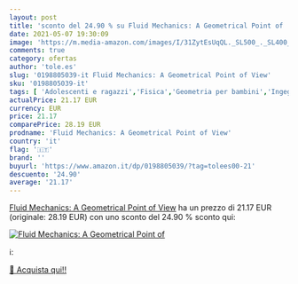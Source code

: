 ```yaml
---
layout: post
title: 'sconto del 24.90 % su Fluid Mechanics: A Geometrical Point of   '
date: 2021-05-07 19:30:09
image: 'https://m.media-amazon.com/images/I/31ZytEsUqQL._SL500_._SL400_.jpg'
comments: true
category: ofertas
author: 'tole.es'
slug: '0198805039-it Fluid Mechanics: A Geometrical Point of View'
sku: '0198805039-it'
tags: [ 'Adolescenti e ragazzi','Fisica','Geometria per bambini','Ingegneria e tecnologia','Libri','Libri per bambini','Libri universitari','Libri universitari scienze e matematica','Matematica','Matematica per bambini','Meccanica','Scienze, tecnologia e medicina','Testi di formazione e consultazione per bambini', ]
actualPrice: 21.17 EUR
currency: EUR
price: 21.17
comparePrice: 28.19 EUR
prodname: 'Fluid Mechanics: A Geometrical Point of View'
country: 'it'
flag: '🇮🇹'
brand: ''
buyurl: 'https://www.amazon.it/dp/0198805039/?tag=tolees00-21'
descuento: '24.90'
average: '21.17'
---
```


[Fluid Mechanics: A Geometrical Point of View](https://www.amazon.it/dp/0198805039/?tag=tolees00-21) ha un prezzo di 21.17 EUR (originale: 28.19 EUR) con uno sconto del 24.90 % sconto qui:

[![Fluid Mechanics: A Geometrical Point of ](https://m.media-amazon.com/images/I/31ZytEsUqQL._SL500_._SL400_.jpg)](https://www.amazon.it/dp/0198805039/?tag=tolees00-21)

ℹ️:


[🛒 Acquista qui!!](https://www.amazon.it/dp/0198805039/?tag=tolees00-21)
